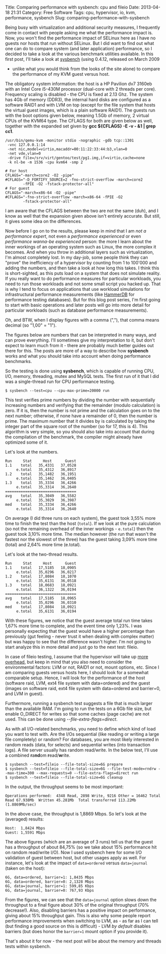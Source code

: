 Title: Comparing performance with sysbench: cpu and fileio
Date: 2013-04-18 21:31
Category: Free Software
Tags: cpu, hypervisor, io, kvm, performance, sysbench
Slug: comparing-performance-with-sysbench

Being busy with virtualization and additional security measures, I
frequently come in contact with people asking me what the performance
impact is. Now, you won't find the performance impact of SELinux here as
I have no guests nor hosts that run without SELinux. But I did want to
find out what one can do to compare system (and later application)
performance, so I decided to take a look at the various benchmark
utilities available. In this first post, I'll take a look at
[sysbench](http://sysbench.sf.net) (using 0.4.12, released on March 2009
- unlike what you would think from the looks of the site alone) to
compare the performance of my KVM guest versus host.

The obligatory system information: the host is a HP Pavilion dv7 3160eb
with an Intel Core i5-430M processor (dual-core with 2 threads per
core). Frequency scaling is disabled - the CPU is fixed at 2.13 Ghz. The
system has 4Gb of memory (DDR3), the internal hard disks are configured
as a software RAID1 and with LVM on top (except for the file system that
hosts the virtual guest images, which is a plain software RAID1). The
guests run with the boot options given below, meaning 1.5Gb of memory, 2
virtual CPUs of the KVM64 type. The CFLAGS for both are given below as
well, together with the expanded set given by **gcc \${CFLAGS} -E -v -
</dev>&1 | grep cc1**.

    /usr/bin/qemu-kvm -monitor stdio -nographic -gdb tcp::1301   
     -vnc 127.0.0.1:14   
     -net nic,model=virtio,macaddr=00:11:22:33:44:b3,vlan=0   
     -net vde,vlan=0   
     -drive file=/srv/virt/gentoo/test/pg1.img,if=virtio,cache=none   
     -k nl-be -m 1536 -cpu kvm64 -smp 2

    # For host
    CFLAGS="-march=core2 -O2 -pipe"
    #CFLAGS="-D_FORTIFY_SOURCE=2 -fno-strict-overflow -march=core2   
            -fPIE -O2 -fstack-protector-all"
    # For guest
    CFLAGS="-march=x86-64 -O2 -pipe"
    #CFLAGS="-fno-strict-overflow -march=x86-64 -fPIE -O2   
            -fstack-protector-all"

I am aware that the CFLAGS between the two are not the same (duh), and I
know as well that the expansion given above isn't entirely accurate. But
still, it gives some idea on the differences.

Now before I go on to the results, please keep in mind that I am *not a
performance expert*, not even a *performance experienced* or even
*performance wanna-be experienced* person: the more I learn about the
inner workings of an operating system such as Linux, the more complex it
becomes. And when you throw in additional layers such as virtualization,
I'm almost completely lost. In my day-job, some people think they can
"prove" the inefficiency of a hypervisor by counting from 1 to 100'000
and adding the numbers, and then take a look at how long this takes. I
think this is short-sighted, as this puts load on a system that does not
simulate reality. If you really want to do performance measures for
particular workloads, you need to run those workloads and not some small
script you hacked up. That is why I tend to focus on applications that
use workload simulations for infrastructural performance measurements
(like [HammerDB](http://hammerora.sf.net) for performance testing
databases). But for this blog post series, I'm first going to start with
basic operations and later posts will go into more detail for particular
workloads (such as database performance measurements).

Oh, and BTW, when I display figures with a comma (","), that comma means
decimal (so "1,00" = "1").

The figures below are numbers that can be interpreted in many ways, and
can prove everything. I'll sometimes give my interpretation to it, but
don't expect to learn much from it - there are probably much better
guides out there for this. The posts are more of a way to describe how
**sysbench** works and what you should take into account when doing
performance benchmarks.

So the testing is done using **sysbench**, which is capable of running
CPU, I/O, memory, threading, mutex and MySQL tests. The first run of it
that I did was a single-thread run for CPU performance testing.

    $ sysbench --test=cpu --cpu-max-prime=20000 run

This test verifies prime numbers by dividing the number with
sequentially increasing numbers and verifying that the remainder (modulo
calculation) is zero. If it is, then the number is not prime and the
calculation goes on to the next number; otherwise, if none have a
remainder of 0, then the number is prime. The maximum number that it
divides by is calculated by taking the integer part of the square root
of the number (so for 17, this is 4). This algorithm is very simple, so
you should also take into account that during the compilation of the
benchmark, the compiler might already have optimized some of it.

Let's look at the numbers.

    Run     Stat     Host      Guest
    1.1    total   35,4331   37,0528
         e.total   35,4312   36,8917
    1.2    total   35,1482   36,1951
         e.total   35,1462   36,0405
    1.3    total   35,3334   36,4266
         e.total   35,3314   36,2640
    ================================
    avg    total   35,3049   36,5582
         e.total   35,3029   36,3987
    med    total   35,3334   36,4266
         e.total   35,3314   36,2640

On average (I did three runs on each system), the guest took 3,55% more
time to finish the test than the host (`total`). If we look at the pure
calculation (so not the remaining overhead of the inner workings -
`e.total`) then the guest took 3,10% more time. The median however (the
run that wasn't the fastest nor the slowest of the three) has the guest
taking 3,09% more time (total) and 2,64% more time (e.total).

Let's look at the two-thread results.

    Run     Stat     Host      Guest
    1.1    total   17,5185   18,0905
         e.total   35,0296   36,0217
    1.2    total   17,8084   18,1070
         e.total   35,6131   36,0518
    1.3    total   18,0683   18,0921
         e.total   36,1322   36,0194
    ================================
    avg    total   17,5185   18,0965
         e.total   35,0296   36,0310
    med    total   17,8084   18,0921
         e.total   35,6131   36,0194

With these figures, we notice that the guest average total run time
takes 1,67% more time to complete, and the event time only 1,23%. I was
personally expecting that the guest would have a higher percentage than
previously (gut feeling - never trust it when dealing with complex
matter) but was happy to see that the difference wasn't higher. I'm not
going to start analyze this in more detail and just go to the next test:
fileio.

In case of fileio testing, I assume that the hypervisor will take up
[more overhead](http://www.linux-kvm.org/page/Virtio/Block/Latency), but
keep in mind that you also need to consider the environmental factors:
LVM or not, RAID1 or not, mount options, etc. Since I am comparing
guests versus hosts here, I should look for a somewhat comparable setup.
Hence, I will look for the performance of the host (software raid, LVM,
ext4 file system with data=ordered) and the guest (images on software
raid, ext4 file system with data=ordered and barrier=0, and LVM in
guest).

Furthermore, running a sysbench test suggests a file that is much larger
than the available RAM. I'm going to run the tests on a 6Gb file size,
but enable O\_DIRECT for writes so that some caches (page cache) are not
used. This can be done using *--file-extra-flags=direct*.

As with all I/O-related benchmarks, you need to define which kind of
load you want to test with. Are the I/Os sequential (like reading or
writing a large file completely) or random? For databases, you are most
likely interested in random reads (data, for selects) and sequential
writes (into transaction logs). A file server usually has random
read/write. In the below test, I'll use a combined **r**a**nd**om
**r**ead/**w**rite.

    $ sysbench --test=fileio --file-total-size=6G prepare
    $ sysbench --test=fileio --file-total-size=6G --file-test-mode=rndrw --max-time=300 --max-requests=0 --file-extra-flags=direct run
    $ sysbench --test=fileio --file-total-size=6G cleanup

In the output, the throughput seems to be most important:

    Operations performed:  4348 Read, 2898 Write, 9216 Other = 16462 Total
    Read 67.938Mb  Written 45.281Mb  Total transferred 113.22Mb  (1.8869Mb/sec)

In the above case, the throughput is 1,8869 Mbps. So let's look at the
(averaged) results:

    Host:  1,8424 Mbps
    Guest: 1,5591 Mbps

The above figures (which are an average of 3 runs) tell us that the
guest has a throughput of about 84,75% (so we take about 15% performance
hit on random read/write I/O). Now I used sysbench here for some I/O
validation of guest between host, but other usages apply as well. For
instance, let's look at the impact of `data=ordered` versus
`data=journal` (taken on the host):

    6G, data=ordered, barrier=1: 1,8435 Mbps
    6G, data=ordered, barrier=0: 2,1328 Mbps
    6G, data=journal, barrier=1: 599,85 Kbps
    6G, data=journal, barrier=0: 767,93 Kbps

From the figures, we can see that the `data=journal` option slows down
the throughput to a final figure about 30% of the original throughput
(70% decrease!). Also, disabling barriers has a positive impact on
performance, giving about 15% throughput gain. This is also why some
people report performance improvements when switching to LVM, as - as
far as I can tell (but finding a good source on this is difficult) - LVM
*by default* disables barriers (but does honor the `barrier=1` mount
option if you provide it).

That's about it for now - the next post will be about the memory and
threads tests within sysbench.
